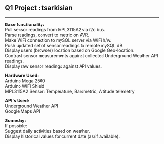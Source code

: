 ## Q1 Project : tsarkisian
***
**Base functionality:**  
Pull sensor readings from MPL3115A2 via i2c bus.  
Parse readings, convert to metric on AVR.  
Make WiFi connection to mySQL server via WiFi h/w.    
Push updated set of sensor readings to remote mySQL dB.  
Display users (browser) location based on Google Geo-location.  
Contrast sensor measurements against collected Underground Weather API readings.  
Display raw sensor readings against API values.  

**Hardware Used:**    
Arduino Mega 2560  
Arduino WiFi Shield  
MPL3115A2 Sensor: Temperature, Barometric, Altitude telemetry  

**API's Used:**   
Underground Weather API  
Google Maps API  

**Someday:**  
If possible:  
Suggest daily activities based on weather.  
Display historical values for current date (as/if available).  

